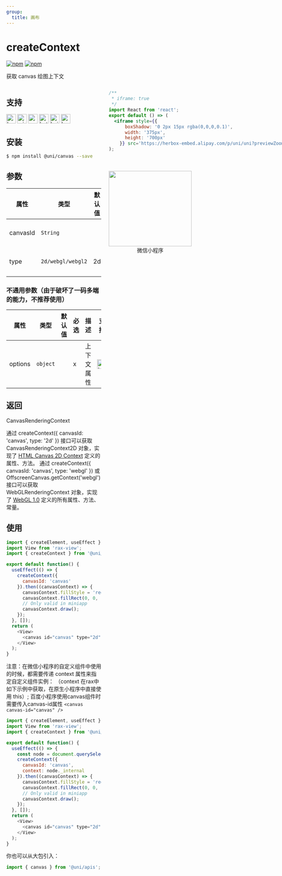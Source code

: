```yaml
---
group:
  title: 画布
---
```


# createContext
[![npm](https://img.shields.io/npm/v/@uni/apis.svg)](https://www.npmjs.com/package/@uni/apis) [![npm](https://img.shields.io/npm/v/@uni/canvas.svg)](https://www.npmjs.com/package/@uni/canvas)

获取 canvas 绘图上下文

<div style="display: flex;flex-direction: row;justify-content: space-between;">
<div style="margin-right: 20px;max-width: 50%;">

## 支持
<img alt="browser" src="https://gw.alicdn.com/tfs/TB1uYFobGSs3KVjSZPiXXcsiVXa-200-200.svg" width="25px" height="25px" title="h5" /> <img alt="miniApp" src="https://gw.alicdn.com/tfs/TB1bBpmbRCw3KVjSZFuXXcAOpXa-200-200.svg" width="25px" height="25px" title="阿里小程序" /> <img alt="wechatMiniprogram" src="https://img.alicdn.com/tfs/TB1slcYdxv1gK0jSZFFXXb0sXXa-200-200.svg" width="25px" height="25px" title="微信小程序" /> <img alt="bytedanceMicroApp" src="https://gw.alicdn.com/tfs/TB1jFtVzO_1gK0jSZFqXXcpaXXa-200-200.svg" width="25px" height="25px" title="字节跳动小程序" /> <img alt="baiduSmartProgram" src="https://img.alicdn.com/imgextra/i4/O1CN01jngdBb24yGv2Fu34G_!!6000000007459-2-tps-200-200.png" width="25px" height="25px" title="百度小程序" /> <img alt="kuaiShouMiniProgram" src="https://gw.alicdn.com/imgextra/i4/O1CN01kzmJMM24jcFEzp5Wv_!!6000000007427-2-tps-200-200.png" width="25px" height="25px" title="快手小程序" /> 

## 安装

```bash
$ npm install @uni/canvas --save
```

## 参数
| 属性   | 类型     | 默认值 | 必选 | 描述             |
| ------ | -------- | ------ | ---- | ---------------- |
| canvasId    | `String` |        | √    | 定义在 canvas 上的 ID  |
| type | `2d/webgl/webgl2` |   2d   | x    | 画布上下文类型 |

### 不通用参数（由于破坏了一码多端的能力，不推荐使用）
| 属性   | 类型     | 默认值 | 必选 | 描述 | 支持  |
| ------ | -------- | ------ | ---- | ----- | ------- |
| options | `object` |        | x    | 上下文属性 | <img alt="browser" src="https://gw.alicdn.com/tfs/TB1uYFobGSs3KVjSZPiXXcsiVXa-200-200.svg" width="25px" height="25px" title="h5" /> |

## 返回
CanvasRenderingContext

通过 createContext({ canvasId: 'canvas', type: '2d' }) 接口可以获取 CanvasRenderingContext2D 对象，实现了 [HTML Canvas 2D Context](https://developer.mozilla.org/zh-CN/docs/Web/API/CanvasRenderingContext2D) 定义的属性、方法。
通过 createContext({ canvasId: 'canvas', type: 'webgl' }) 或 OffscreenCanvas.getContext('webgl') 接口可以获取 WebGLRenderingContext 对象，实现了 [WebGL 1.0](https://www.khronos.org/registry/webgl/specs/latest/1.0/) 定义的所有属性、方法、常量。

## 使用

```js
import { createElement, useEffect } from 'rax';
import View from 'rax-view';
import { createContext } from '@uni/canvas';

export default function() {
  useEffect(() => {
    createContext({
      canvasId: 'canvas'
    }).then((canvasContext) => {
      canvasContext.fillStyle = 'red';
      canvasContext.fillRect(0, 0, 100, 100);
      // Only valid in miniapp
      canvasContext.draw();
    });
  }, []);
  return (
    <View>
      <canvas id="canvas" type="2d" width="400" height="400" />
    </View>
  );
}

```
注意：在微信小程序的自定义组件中使用的时候，都需要传递 context 属性来指定自定义组件实例：
（context 在rax中如下示例中获取，在原生小程序中直接使用 this）;
百度小程序使用canvas组件时需要传入canvas-id属性 ```<canvas canvas-id="canvas" />```
```js
import { createElement, useEffect } from 'rax';
import View from 'rax-view';
import { createContext } from '@uni/canvas';

export default function() {
  useEffect(() => {
    const node = document.querySelector('#demo1');
    createContext({
      canvasId: 'canvas',
      context: node._internal
    }).then((canvasContext) => {
      canvasContext.fillStyle = 'red';
      canvasContext.fillRect(0, 0, 100, 100);
      // Only valid in miniapp
      canvasContext.draw();
    });
  }, []);
  return (
    <View>
      <canvas id="canvas" type="2d" width="400" height="400" />
    </View>
  );
}

```

你也可以从大包引入：
```js
import { canvas } from '@uni/apis';

```

</div>
<div>

```jsx | inline
/**
 * iframe: true
 */
import React from 'react';
export default () => (
  <iframe style={{
      boxShadow: '0 2px 15px rgba(0,0,0,0.1)',
      width: '375px',
      height: '700px'
    }} src='https://herbox-embed.alipay.com/p/uni/uni?previewZoom=100&view=preview&defaultPage=pages/canvas/index&topSlider=false'></iframe>
);
```

<div style="display: flex;margin-top: 50px;">
  <div>
    <img src="https://img.alicdn.com/imgextra/i4/O1CN01XQpsmx1EUAr9NAqja_!!6000000000354-0-tps-630-650.jpg" width="220" height="200" />
    <div style="text-align: center;">微信小程序</div>
  </div>
</div>

</div>
</div>
